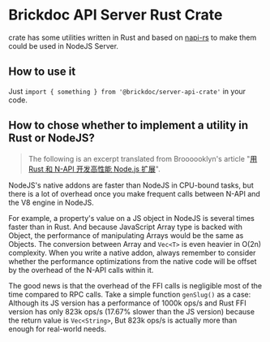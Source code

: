# Brickdoc API Server Rust Crate

crate has some utilities written in Rust and based on [napi-rs](https://github.com/napi-rs/napi-rs) to make them could be used in NodeJS Server.

## How to use it

Just `import { something } from '@brickdoc/server-api-crate'` in your code.

## How to chose whether to implement a utility in Rust or NodeJS?

> The following is an excerpt translated from Broooooklyn's article "[用 Rust 和 N-API 开发高性能 Node.js 扩展](https://lyn.one/2020/09/11/rust-napi)".

NodeJS's native addons are faster than NodeJS in CPU-bound tasks, but there is a lot of overhead once you make frequent calls between N-API and the V8 engine in NodeJS.

For example, a property's value on a JS object in NodeJS is several times faster than in Rust. And because JavaScript Array type is backed with Object, the performance of manipulating Arrays would be the same as Objects. The conversion between Array and `Vec<T>` is even heavier in O(2n) complexity. When you write a native addon, always remember to consider whether the performance optimizations from the native code will be offset by the overhead of the N-API calls within it.

The good news is that the overhead of the FFI calls is negligible most of the time compared to RPC calls.
Take a simple function `genSlug()` as a case: Although its JS version has a performance of 1000k ops/s and Rust FFI version has only 823k ops/s (17.67% slower than the JS version) because the return value is `Vec<String>`, But 823k ops/s is actually more than enough for real-world needs.
